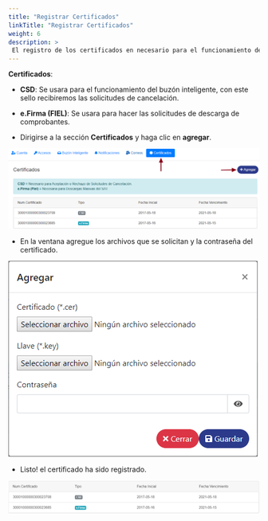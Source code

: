 ```yaml
---
title: "Registrar Certificados"
linkTitle: "Registrar Certificados"
weight: 6
description: >
 El registro de los certificados en necesario para el funcionamiento de algunas características de SAIT Bóveda, estos se usaran para comprobar la identidad del usuario ante el SAT.
---
```


**Certificados**:

*	**CSD**: Se usara para el funcionamiento del buzón inteligente, con este sello recibiremos las solicitudes de cancelación.
*	**e.Firma (FIEL)**: Se usara para hacer las solicitudes de descarga de comprobantes.


*	Dirigirse a la sección **Certificados** y haga clic en **agregar**.

![IMG](inicio.png) 

*	En la ventana agregue los archivos que se solicitan y la contraseña del certificado.

![IMG](agregar.png)

*	Listo! el certificado ha sido registrado.

![IMG](yes.png)

